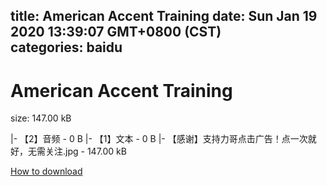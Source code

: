 
title: American Accent Training
date: Sun Jan 19 2020 13:39:07 GMT+0800 (CST)    
categories: baidu
---

# American Accent Training
size: 147.00 kB
 
 
|- 【2】音频 - 0 B
|- 【1】文本 - 0 B
|- 【感谢】支持力哥点击广告！点一次就好，无需关注.jpg - 147.00 kB

[How to download](https://bpcam.bemobtrk.com/go/2ceec3aa-1ca2-46d6-b9ff-aaa5c184517c?jno=2066)